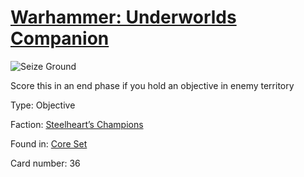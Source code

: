 # [Warhammer: Underworlds Companion](https://guidokessels.github.io/wh-underworlds)

  

![Seize Ground](https://warhammerunderworlds.com/wp-content/uploads/sites/6/2017/12/036_ENG-Seize-Ground.png)

Score this in an end phase if  you hold an objective in enemy territory

Type: Objective

Faction: [Steelheart’s Champions](https://guidokessels.github.io/wh-underworlds/factions/steelhearts-champions)

Found in: [Core Set](https://guidokessels.github.io/wh-underworlds/locations/core-set)

Card number: 36
